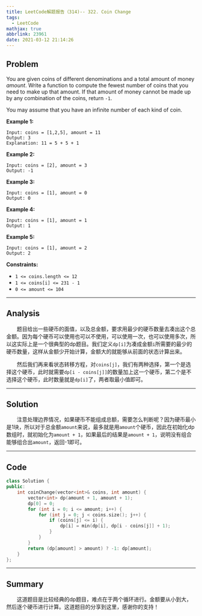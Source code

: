 ```yaml
---
title: LeetCode解题报告（314)-- 322. Coin Change
tags:
  - LeetCode
mathjax: true
abbrlink: 23961
date: 2021-03-12 21:14:26
---
```


## Problem

You are given coins of different denominations and a total amount of money *amount*. Write a function to compute the fewest number of coins that you need to make up that amount. If that amount of money cannot be made up by any combination of the coins, return `-1`.

You may assume that you have an infinite number of each kind of coin.

<!-- more -->

**Example 1:**

```
Input: coins = [1,2,5], amount = 11
Output: 3
Explanation: 11 = 5 + 5 + 1
```

**Example 2:**

```
Input: coins = [2], amount = 3
Output: -1
```

**Example 3:**

```
Input: coins = [1], amount = 0
Output: 0
```

**Example 4:**

```
Input: coins = [1], amount = 1
Output: 1
```

**Example 5:**

```
Input: coins = [1], amount = 2
Output: 2
```



**Constraints:**

- `1 <= coins.length <= 12`
- `1 <= coins[i] <= 231 - 1`
- `0 <= amount <= 104`

------

## Analysis

&emsp;&emsp;题目给出一些硬币的面值，以及总金额，要求用最少的硬币数量去凑出这个总金额。因为每个硬币可以使用也可以不使用，可以使用一次，也可以使用多次，所以这实际上是一个很典型的dp题目。我们定义`dp[i]`为凑成金额`i`所需要的最少的硬币数量，这样从金额少开始计算，金额大的就能够从前面的状态计算出来。

&emsp;&emsp;然后我们再来看状态转移方程，对`coins[j]`，我们有两种选择，第一个是选择这个硬币，此时就需要`dp[i - coins[j]]`的数量加上这一个硬币，第二个是不选择这个硬币，此时数量就是`dp[i]`了，两者取最小值即可。

------

## Solution

&emsp;&emsp;注意处理边界情况，如果硬币不能组成总额，需要怎么判断呢？因为硬币最小是1块，所以对于总金额`amount`来说，最多就是用`amount`个硬币，因此在初始化dp数组时，就初始化为`amount + 1`，如果最后的结果是`amount + 1`，说明没有组合能够组合出`amount`，返回-1即可。

------

## Code

```c++
class Solution {
public:
    int coinChange(vector<int>& coins, int amount) {
        vector<int> dp(amount + 1, amount + 1);
        dp[0] = 0;
        for (int i = 0; i <= amount; i++) {
            for (int j = 0; j < coins.size(); j++) {
                if (coins[j] <= i) {
                    dp[i] = min(dp[i], dp[i - coins[j]] + 1);
                }
            }
        }
        return (dp[amount] > amount) ? -1: dp[amount];
    }
};
```

------

## Summary

&emsp;&emsp;这道题目是比较经典的dp题目，难点在于两个循环进行。金额要从小到大，然后逐个硬币进行计算。这道题目的分享到这里，感谢你的支持！
